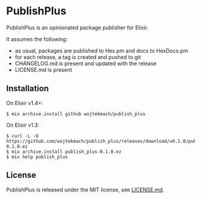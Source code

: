 # PublishPlus

PublishPlus is an opinionated package publisher for Elixir.

It assumes the following:

- as usual, packages are published to Hex.pm and docs to HexDocs.pm
- for each release, a tag is created and pushed to git
- CHANGELOG.md is present and updated with the release
- LICENSE.md is present

## Installation

On Elixir v1.4+:

    $ mix archive.install github wojtekmach/publish_plus

On Elixir v1.3:

    $ curl -L -O https://github.com/wojtekmach/publish_plus/releases/download/v0.1.0/publish_plus-0.1.0.ez
    $ mix archive.install publish_plus-0.1.0.ez
    $ mix help publish_plus

## License

PublishPlus is released under the MIT license, see [LICENSE.md](LICENSE.md).

